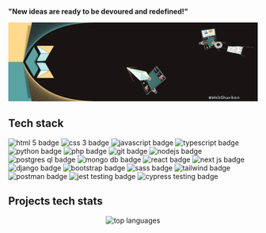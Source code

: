 **"New ideas are ready to be devoured and redefined!"**

![My banner image with a computer screen and shurikens](./monitor-banner-2024.png "My banner")

## Tech stack

<p foat="left">
  <img width="120" alt="html 5 badge" src="https://img.shields.io/badge/HTML5-E34F26?style=for-the-badge&logo=html5&logoColor=white" />
  <img width="120" alt="css 3 badge" src="https://img.shields.io/badge/CSS3-1572B6?style=for-the-badge&logo=css3&logoColor=white" />
  <img width="120" alt="javascript badge" src="https://img.shields.io/badge/JavaScript-323330?style=for-the-badge&logo=javascript&logoColor=F7DF1E" />
  <img width="120" alt="typescript badge" src="https://img.shields.io/badge/typescript-20232a?style=for-the-badge&logo=typescript&logoColor=2f73bd" />
  <img width="120" alt="python badge" src="https://img.shields.io/badge/Python-FFD43B?style=for-the-badge&logo=python&logoColor=blue" />
  <img width="120" alt="php badge" src="https://img.shields.io/badge/PHP-777BB4?style=for-the-badge&logo=php&logoColor=white" />
  <img width="120" alt="git badge" src="https://img.shields.io/badge/GIT-E44C30?style=for-the-badge&logo=git&logoColor=white" />
  <img width="120" alt="nodejs badge" src="https://img.shields.io/badge/Node.js-339933?style=for-the-badge&logo=nodedotjs&logoColor=white" />
  <img width="120" alt="postgres ql badge" src="https://img.shields.io/badge/PostgreSQL-316192?style=for-the-badge&logo=postgresql&logoColor=white" />
  <img width="120" alt="mongo db badge" src="https://img.shields.io/badge/MongoDB-4EA94B?style=for-the-badge&logo=mongodb&logoColor=white" />
  <img width="120" alt="react badge" src="https://img.shields.io/badge/React-20232A?style=for-the-badge&logo=react&logoColor=61DAFB" />
  <img width="120" alt="next js badge" src="https://img.shields.io/badge/Nextjs-191313?style=for-the-badge" />
  <img width="120" alt="django badge" src="https://img.shields.io/badge/Django-092E20?style=for-the-badge&logo=django&logoColor=green" />
  <img width="120" alt="bootstrap badge" src="https://img.shields.io/badge/Bootstrap-563D7C?style=for-the-badge&logo=bootstrap&logoColor=white" />
  <img width="120" alt="sass badge" src="https://img.shields.io/badge/Sass-CC6699?style=for-the-badge&logo=sass&logoColor=white" />
  <img width="120" alt="tailwind badge" src="https://img.shields.io/badge/Tailwind-38bdf8?style=for-the-badge" />
  <img width="120" alt="postman badge" src="https://img.shields.io/badge/Postman-FF6C37?style=for-the-badge&logo=Postman&logoColor=white" />
  <img width="120" alt="jest testing badge" src="https://img.shields.io/badge/Jest-C21325?style=for-the-badge&logo=jest&logoColor=white" />
  <img width="120" alt="cypress testing badge" src="https://img.shields.io/badge/Cypress-17202C?style=for-the-badge&logo=cypress&logoColor=white" />
</p>

## Projects tech stats

<p align="center">
  <img alt="top languages" src="https://github-readme-stats.vercel.app/api/top-langs/?username=webshuriken&&layout=compact&custom_title=Languages" />
</p>

<!-- by: https://github.com/anuraghazra/github-readme-stats
<p align="center">
  <img alt="Github stats" src="https://github-readme-stats.vercel.app/api?username=webshuriken&show_icons=true&custom_title=Carlos%20EAMs%20Github%20Stats&title_color=e8fafa&bg_color=59a3a3&text_color=ffd98c&icon_color=e8fafa&border_color=ffd98c" />
</p>

<p align="center">
  <img alt="top languages" src="https://github-readme-stats.vercel.app/api/top-langs/?username=webshuriken&&layout=compact&custom_title=Languages" />
</p>
-->

